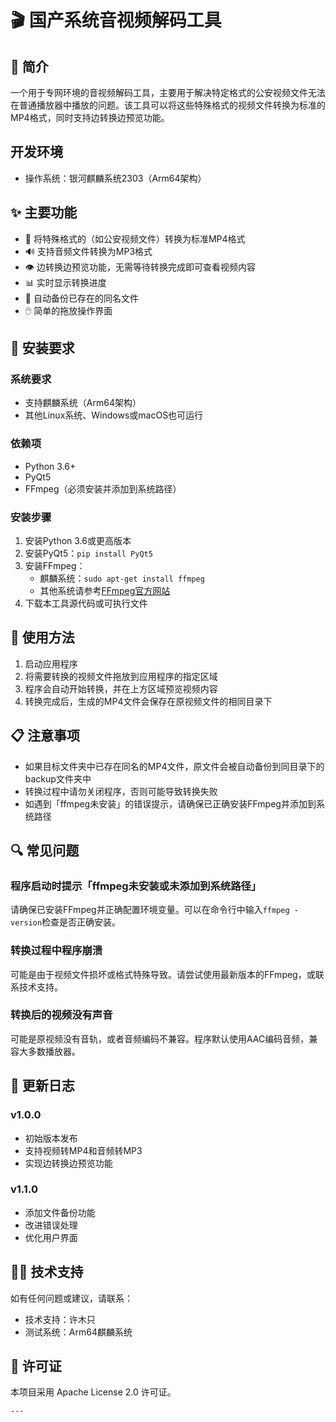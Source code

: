 # 🎬 国产系统音视频解码工具

## 📝 简介

一个用于专网环境的音视频解码工具，主要用于解决特定格式的公安视频文件无法在普通播放器中播放的问题。该工具可以将这些特殊格式的视频文件转换为标准的MP4格式，同时支持边转换边预览功能。

## 开发环境
- 操作系统：银河麒麟系统2303（Arm64架构）

## ✨ 主要功能

- 🔄 将特殊格式的（如公安视频文件）转换为标准MP4格式
- 🔊 支持音频文件转换为MP3格式
- 👁️ 边转换边预览功能，无需等待转换完成即可查看视频内容
- 📊 实时显示转换进度
- 📂 自动备份已存在的同名文件
- 🖱️ 简单的拖放操作界面

## 🔧 安装要求

### 系统要求

- 支持麒麟系统（Arm64架构）
- 其他Linux系统、Windows或macOS也可运行

### 依赖项

- Python 3.6+
- PyQt5
- FFmpeg（必须安装并添加到系统路径）

### 安装步骤

1. 安装Python 3.6或更高版本
2. 安装PyQt5：`pip install PyQt5`
3. 安装FFmpeg：
   - 麒麟系统：`sudo apt-get install ffmpeg`
   - 其他系统请参考[FFmpeg官方网站](https://ffmpeg.org/download.html)
4. 下载本工具源代码或可执行文件

## 🚀 使用方法

1. 启动应用程序
2. 将需要转换的视频文件拖放到应用程序的指定区域
3. 程序会自动开始转换，并在上方区域预览视频内容
4. 转换完成后，生成的MP4文件会保存在原视频文件的相同目录下

## 📋 注意事项

- 如果目标文件夹中已存在同名的MP4文件，原文件会被自动备份到同目录下的backup文件夹中
- 转换过程中请勿关闭程序，否则可能导致转换失败
- 如遇到「ffmpeg未安装」的错误提示，请确保已正确安装FFmpeg并添加到系统路径

## 🔍 常见问题

### 程序启动时提示「ffmpeg未安装或未添加到系统路径」

请确保已安装FFmpeg并正确配置环境变量。可以在命令行中输入`ffmpeg -version`检查是否正确安装。

### 转换过程中程序崩溃

可能是由于视频文件损坏或格式特殊导致。请尝试使用最新版本的FFmpeg，或联系技术支持。

### 转换后的视频没有声音

可能是原视频没有音轨，或者音频编码不兼容。程序默认使用AAC编码音频，兼容大多数播放器。

## 🔄 更新日志

### v1.0.0
- 初始版本发布
- 支持视频转MP4和音频转MP3
- 实现边转换边预览功能

### v1.1.0
- 添加文件备份功能
- 改进错误处理
- 优化用户界面

## 👨‍💻 技术支持

如有任何问题或建议，请联系：
- 技术支持：许木只
- 测试系统：Arm64麒麟系统

## 📄 许可证

本项目采用 Apache License 2.0 许可证。

```
---
